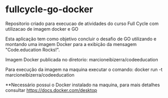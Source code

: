 # fullcycle-go-docker
 Repositorio criado para execucao de atividades do curso Full Cycle com utilizacao de imagem docker e GO

Esta aplicação tem como objetivo concluir o desafio de GO utilizando e montando uma imagem Docker para a exibição da mensagem "Code.education Rocks!".

Imagem Docker publicada no diretorio:
marcioneibizerra/codeeducation

Para execução da imagem na maquina executar o comando:
docker run -t marcioneibizerra/codeeducation

**Necessário possui o Docker instalado na maquina, para mais detalhes consultar https://docs.docker.com/desktop

